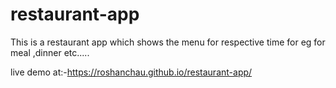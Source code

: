 # restaurant-app

This is a restaurant app which shows the menu for respective time for eg for meal ,dinner etc.....


live demo at:-https://roshanchau.github.io/restaurant-app/
